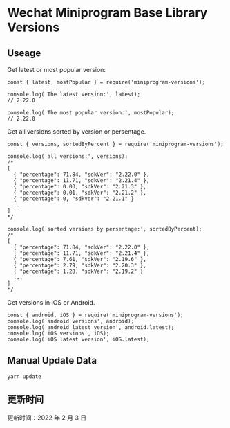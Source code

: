 
# Wechat Miniprogram Base Library Versions

## Useage

Get latest or most popular version:

```;
const { latest, mostPopular } = require('miniprogram-versions');

console.log('The latest version:', latest);
// 2.22.0

console.log('The most popular version:', mostPopular);
// 2.22.0

```

Get all versions sorted by version or persentage.

```
const { versions, sortedByPercent } = require('miniprogram-versions');

console.log('all versions:', versions);
/*
[
  { "percentage": 71.84, "sdkVer": "2.22.0" },
  { "percentage": 11.71, "sdkVer": "2.21.4" },
  { "percentage": 0.03, "sdkVer": "2.21.3" },
  { "percentage": 0.01, "sdkVer": "2.21.2" },
  { "percentage": 0, "sdkVer": "2.21.1" }
  ...
]
*/

console.log('sorted versions by persentage:', sortedByPercent);
/*
[
  { "percentage": 71.84, "sdkVer": "2.22.0" },
  { "percentage": 11.71, "sdkVer": "2.21.4" },
  { "percentage": 7.61, "sdkVer": "2.19.6" },
  { "percentage": 2.79, "sdkVer": "2.20.3" },
  { "percentage": 1.28, "sdkVer": "2.19.2" }
  ...
]
*/
```

Get versions in iOS or Android.

```
const { android, iOS } = require('miniprogram-versions');
console.log('android versions', android);
console.log('android latest version', android.latest);
console.log('iOS versions', iOS);
console.log('iOS latest version', iOS.latest);
```

## Manual Update Data

```
yarn update
```

## 更新时间

更新时间：2022 年 2 月 3 日

